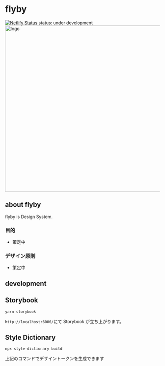 # flyby
[![Netlify Status](https://api.netlify.com/api/v1/badges/0e21f93d-fdbb-4837-a029-728bd12c3b7b/deploy-status)](https://app.netlify.com/sites/fly-by/deploys)
status: under development
<img width="540" alt="logo" src="https://github.com/yukyu30/fly-by/assets/61819079/39453bd5-710e-4edf-b635-98c0c42bbfc6">


## about flyby

flyby is Design System.

### 目的

- 策定中

### デザイン原則

- 策定中

## development

## Storybook

```bash
yarn storybook
```

`http://localhost:6006/`にて Storybook が立ち上がります。

## Style Dictionary

```
npx style-dictionary build
```

上記のコマンドでデザイントークンを生成できます
